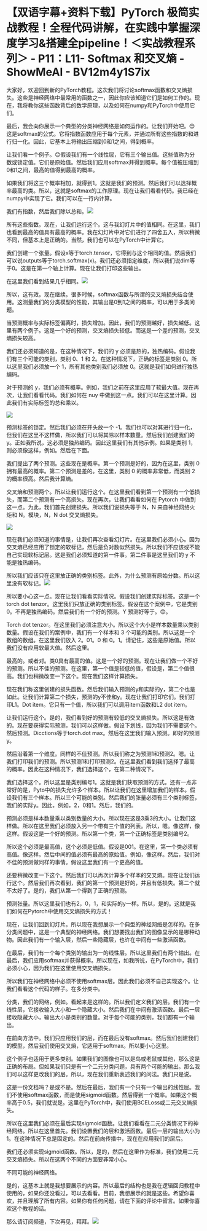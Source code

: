 # 【双语字幕+资料下载】PyTorch 极简实战教程！全程代码讲解，在实践中掌握深度学习&搭建全pipeline！＜实战教程系列＞ - P11：L11- Softmax 和交叉熵 - ShowMeAI - BV12m4y1S7ix

大家好，欢迎回到新的PyTorch教程。这次我们将讨论softmax函数和交叉熵损失。这些是神经网络中最常用的函数之一，因此你应该知道它们是如何工作的。现在，我将教你这些函数背后的数学原理，以及如何在numpy和PyTorch中使用它们。

最后，我会向你展示一个典型的分类神经网络是如何运作的。让我们开始吧。😊这是softmax的公式。它将指数函数应用于每个元素，并通过所有这些指数的和进行归一化。因此，它基本上将输出压缩到0和1之间，得到概率。

让我们看一个例子。😊假设我们有一个线性层，它有三个输出值。这些值称为分数或锁定值。它们是原始值。然后我们应用softmax并得到概率。每个值被压缩到0和1之间，最高的值得到最高的概率。

如果我们将这三个概率相加，就得到1。这就是我们的预测。然后我们可以选择概率最高的类。所以，这就是softmax的工作原理。现在让我们看看代码。我已经在numpy中实现了它。我们可以在一行内计算。

我们有指数，然后我们除以总和。![](img/e7ecf0933f8ff6fd629229f5815a80cb_1.png)

所有这些指数。现在，让我们运行这个。这与我幻灯片中的值相同。在这里，我们也看到最高的值具有最高的概率。我在幻灯片中对它们进行了四舍五入，所以稍微不同，但基本上是正确的。当然，我们也可以在PyTorch中计算它。

我们创建一个张量。假设x等于torch.tensor，它得到与这个相同的值。然后我们可以说outputs等于torch.softmax(x)。我们还必须指定维度，所以我们说dim等于0。这是在第一个轴上计算。现在让我们打印这些输出。

在这里我们看到结果几乎相同。![](img/e7ecf0933f8ff6fd629229f5815a80cb_3.png)

所以，这有效。现在继续。很多时候，softmax函数与所谓的交叉熵损失结合使用。这测量我们的分类模型的性能，其输出是0到1之间的概率，可以用于多类问题。

当预测概率与实际标签偏离时，损失增加。因此，我们的预测越好，损失越低。这里有两个例子。这是一个好的预测，交叉熵损失较低。而这是一个差的预测，交叉熵损失较高。

我们还必须知道的是，在这种情况下，我们的 y 必须是热的，独热编码。假设我们有三个可能的类别，类别 0、1 和 2。在这种情况下，正确的标签是类别 0。所以这里我们必须放一个 1，所有其他类别我们必须放 0。这就是我们如何进行独热编码。

对于预测的 y，我们必须有概率。例如，我们之前在这里应用了软最大值。现在再次，让我们看看代码。我们如何在 nuy 中做到这一点。我们可以在这里计算。因此我们有实际标签的总和乘以。

![](img/e7ecf0933f8ff6fd629229f5815a80cb_5.png)

预测标签的锁定。然后我们必须在开头放一个 -1。我们也可以对其进行归一化，但我们在这里不这样做，所以我们可以将其除以样本数量。然后我们创建我们的 y。正如我所说，这必须是独热编码。因此这里我们有其他示例。如果是类别 1，则必须像这样，例如。然后在下面。

我们提出了两个预测。这些现在是概率。第一个预测是好的，因为在这里，类别 0 拥有最高的概率。第二个预测是差的。在这里，类别 0 的概率非常低，而类别 2 的概率很高。然后我计算熵。

交叉熵和预测两个。所以让我们运行这个。在这里我们看到第一个预测有一个低损失，而第二个预测有一个高损失。现在再次，让我们看看如何在 Pytorch 中做到这一点。为此，我们首先创建损失。所以我们说损失等于 N，N 来自神经网络火炬和 N。模块，N，N dot 交叉熵损失。

![](img/e7ecf0933f8ff6fd629229f5815a80cb_7.png)

现在我们必须知道的事情是，让我们再次查看幻灯片。在这里我们必须小心。因为交叉熵已经应用了锁定的软标记，然后是负对数似然损失。所以我们不应该或不能自己实现软标记层。这是我们必须知道的第一件事。第二件事是这里我们的 y 不能是独热编码。

所以我们应该只在这里放正确的类别标签。此外，为什么预测有原始分数。所以这里没有软标记。![](img/e7ecf0933f8ff6fd629229f5815a80cb_9.png)

所以要小心这一点。现在让我们看看实际情况。假设我们创建实际标签。这是一个 torch dot tenzor。这里我们只放正确的类别标签。假设在这个案例中，它是类别 0。不再是独热编码。然后我们有一个好的预测。Y 预测好等于。😊。

Torch dot tenzor。在这里我们必须注意大小。所以这个大小是样本数量乘以类别数量。假设在我们的案例中，我们有一个样本和 3 个可能的类别。所以这是一个数组的数组。在这里我们放入 2。01。0 和 0。1。请记住，这些是原始值。所以我们没有应用软最大值。然后这里。

最高的。或者对。类0具有最高的值。这是一个好的预测。现在让我们做一个不好的预测。所以不佳的预测。在这里，第一个值是较低的值，假设是，第二个值很高。我们也稍微改变一下这个。现在我们这样计算损失。

现在我们称这里创建的损失函数。然后我们输入预测的y和实际的y，第二个也是如此。让我们计算第二个损失，预测的y不佳和y。现在让我们打印它们。我们打印L1。Dot item。它只有一个值，所以我们可以调用item函数和L2 dot item。

让我们运行这个。是的，我们看到好的预测有较低的交叉熵损失。所以这是有效的。现在要获得实际预测，我们可以这样做。假设下划线，因为我们不需要这个。然后预测。Dicctions等于torch.dot max。然后在这里我们输入预测。即好的预测y。

然后沿着第一个维度。同样的不佳预测。所以我们称之为预测1和预测2。嗯。让我们打印我们的预测。所以预测1和打印预测2。在这里我们看到我们选择了最高的概率。因此在这种情况下，我们选择这个，在第二种情况下。

我们选择这个。所以这里是类别编号1。这就是我们获取预测的方式。还有一点非常好的是，Pyto中的损失允许多个样本。所以让我们在这里增加我们的样本。假设我们有三个样本。所以三个可能的类别。然后我们的张量必须有三个类别标签，我们的实际y。因此，例如，2，0和1。然后，我们的。

预测必须是样本数量乘以类别数量的大小。所以现在这是3乘3的大小。让我们这样做。所以在这里我们必须放入另一个带有三个值的列表。所以，嗯。像这样，像这样。假设这是一个好的预测。所以第一个类，第一个正确标签是类别编号2。

所以这个必须是最高值，这个必须是低值。假设是001。在这里，第一个类必须有高值。像这样。然后中间的值必须有最高的原始值。例如，像这样。然后，我们对不佳的预测做同样的事情。假设这里我们有一个更高的值。

还要稍微改变一下这个。然后我们可以再次计算多个样本的交叉熵。现在让我们运行这个。然后我们再次看到，我们的第一个预测是好的，并且有低损失。第二个就不太好了。是的，我们从第一个得到了正确的预测。

预测张量。所以这里我们也有2，0，1，和实际的y一样。所以，是的。这就是我们如何在Pytorch中使用交叉熵损失的方式！[](img/e7ecf0933f8ff6fd629229f5815a80cb_11.png)

现在，让我们回到幻灯片。所以现在我想展示一个典型的神经网络是怎样的。在多分类问题中，这是一个典型的神经网络。我们想要找出我们的图像显示的是哪种动物。因此我们有一个输入层，然后一些隐藏层，也许在中间有一些激活函数。

在最后，我们有一个每个类别的输出为一的线性层。所以这里我们有两个输出。在最后，我们应用softmax并获得概率。所以现在，如我所说，在PyTorch中，我们必须小心，因为我们在这里使用交叉熵损失。

所以我们在神经网络中必须不使用softmax层。因此我们必须不自己实现这个。让我们看看这个代码的样子。在多分类中。

分类，我们的网络，例如。看起来是这样的。所以我们定义我们的层。我们有一个线性层，它接收输入大小和一个隐藏大小。然后我们在中间有激活函数。最后一层接收隐藏大小，输出大小是类别的数量。对于每个可能的类别，我们都有一个输出。

在前向方法中。我们只应用我们的层，而在最后没有softmax。然后我们创建我们的模型，然后我们使用交叉熵，它适用于softmax。所以要小心这里。

这个例子也适用于更多类别。如果我们的图像也可以是鸟或老鼠或其他，那么这是正确的布局。但如果我们只是有一个二元分类问题，具有两个可能的输出。那么我们可以这样更改我们的层。所以，现在我们重新表述我们的问法。我们只是说。

这是一份文档吗？是或不是。然后在最后，我们有一个只有一个输出的线性层。我们不使用softmax函数，而是使用sigmoid函数。然后得到一个概率。如果这个概率高于0.5，我们就说是。这里在PyTorch中，我们使用BCELoss或二元交叉熵损失。

所以在这里我们必须在最后实现sigmoid函数。让我们看看在二元分类情况下的神经网络。所以在这里首先。我们设置我们的层和激活函数。最后一层的输出大小为1。在这种情况下总是固定的。然后在前向传播中，现在在应用我们的层后。

我们还必须实现sigmoid函数。所以，是的，然后在这里作为标准，我们使用二元交叉熵损失。所以在这两个不同的方面要非常小心。

不同可能的神经网络。

是的，这基本上就是我想要展示的内容。所以最后的结构也是我在逻辑回归教程中使用的，如果你还没看过，可以去看看。目前，我想展示的就是这些。希望你喜欢，并且理解了所有内容。如果你有任何问题，请在下面的评论中留言。如果你喜欢这个教程的话。

那么请订阅频道，下次再见，拜拜。![](img/e7ecf0933f8ff6fd629229f5815a80cb_21.png)
